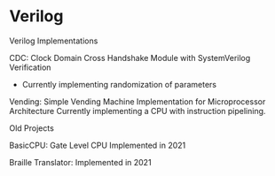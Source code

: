 # Verilog
Verilog Implementations

CDC: 
Clock Domain Cross Handshake Module with SystemVerilog Verification
- Currently implementing randomization of parameters

Vending:
Simple Vending Machine Implementation for Microprocessor Architecture
Currently implementing a CPU with instruction pipelining.

Old Projects

BasicCPU: 
Gate Level CPU Implemented in 2021

Braille Translator:
Implemented in 2021

